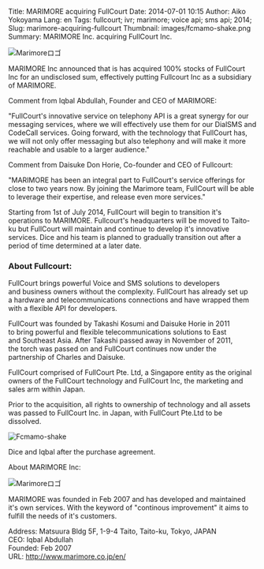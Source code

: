 Title: MARIMORE acquiring FullCourt
Date: 2014-07-01 10:15
Author: Aiko Yokoyama
Lang: en
Tags: fullcourt; ivr; marimore; voice api; sms api; 2014;
Slug: marimore-acquiring-fullcourt
Thumbnail: images/fcmamo-shake.png
Summary: MARIMORE Inc. acquiring FullCourt Inc.

![Marimoreロゴ]({filename}/images/marimore-logo.gif)

MARIMORE Inc announced that is has acquired 100% stocks of FullCourt Inc
for an undisclosed sum, effectively putting Fullcourt Inc as a
subsidiary of MARIMORE.

Comment from Iqbal Abdullah, Founder and CEO of MARIMORE:

"FullCourt's innovative service on telephony API is a great synergy for our messaging
services, where we will effectively use them for our DialSMS and
CodeCall services. Going forward, with the technology that FullCourt
has, we will not only offer messaging but also telephony and will make
it more reachable and usable to a larger audience."

Comment from Daisuke Don Horie, Co-founder and CEO of Fullcourt:

"MARIMORE has been an integral part to FullCourt's service offerings for close to
two years now. By joining the Marimore team, FullCourt will be able to
leverage their expertise, and release even more services."

Starting from 1st of July 2014, FullCourt will begin to transition it's
operations to MARIMORE. Fullcourt's headquarters will be moved
to Taito-ku but FullCourt will maintain and continue to develop
it's innovative services. Dice and his team is planned to
gradually transition out after a period of time determined at a later
date.

### About Fullcourt:

FullCourt brings powerful Voice and SMS solutions to developers and business
owners without the complexity. FullCourt has already set up a hardware
and telecommunications connections and have wrapped them with a flexible
API for developers.

FullCourt was founded by Takashi Kosumi and Daisuke Horie in 2011 to bring
powerful and flexible telecommunications solutions to East and Southeast
Asia. After Takashi passed away in November of 2011, the torch was
passed on and FullCourt continues now under the partnership of Charles
and Daisuke.

FullCourt comprised of FullCourt Pte. Ltd, a Singapore entity as the original
owners of the FullCourt technology and FullCourt Inc, the marketing and
sales arm within Japan.

Prior to the acquisition, all rights to ownership of technology and all assets
was passed to FullCourt Inc. in Japan, with FullCourt Pte.Ltd to be
dissolved.

![Fcmamo-shake]({filename}/images/fcmamo-shake.png "Fcmamo-shake")

Dice and Iqbal after the purchase agreement.

About MARIMORE Inc:

![Marimoreロゴ]({filename}/images/marimore-logo.gif)

MARIMORE was founded in Feb 2007 and has developed and maintained it's own
services. With the keyword of "continous improvement" it aims to fulfill
the needs of it's customers.

Address: Matsuura Bldg 5F, 1-9-4 Taito, Taito-ku, Tokyo, JAPAN  
CEO: Iqbal Abdullah  
Founded: Feb 2007  
URL: <http://www.marimore.co.jp/en/></span>

